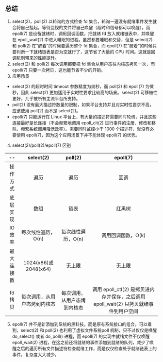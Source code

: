 ## 总结
1. select(2)，poll(2) 以轮询的方式检查 fd 集合，轮询一遍没有就绪事件发生就会将自己挂起，等待监视的文件将自己唤醒（超时和信号都可以唤醒）。而 epoll(7) 是设备就绪时，调用回调函数，把就绪 fd 放入就绪链表中，并唤醒在 epoll_wait(2) 中进入睡眠的进程。虽然都要睡眠和交替，但是 select(2) 和 poll(2) 在“醒着”的时候要遍历整个 fd 集合，而 epoll(7) 在“醒着”的时候只要判断一下就绪链表是否为空就行了，这节省了大量的 CPU 时间。这就是回调机制带来的性能提升。
2. select(2) 和 poll(2) 每次调用都要把 fd 集合从用户态往内核态拷贝一次，而 epoll(7) 只要一次拷贝，这也能节省不少的开销。
3. 应用场景  
  - select(2) 的超时时间 timeout 参数精度为纳秒，而 poll(2) 和 epoll(7) 为微秒，因此 select(2) 更加适用于实时性要求比较高的场景。select(2) 可移植性更好，几乎被所有主流平台所支持。 
  - poll(2) 没有最大描述符数量的限制，如果平台支持并且对实时性要求不高，应该使用 poll(2) 而不是 select(2)。
  - epoll(7) 只能运行在 Linux 平台上，有大量的描述符需要同时轮询，并且这些连接最好是长连接（不会频繁地调用 epoll_clt(2) 进行事件的注册、修改和移除，频繁系统调用降低效率）。需要同时监控小于 1000 个描述符，就没有必要使用 epoll(7)，因为这个应用场景下并不能体现 epoll(7) 的优势。
4. select(2)/poll(2)/epoll(7) 区别

|--|select(2)|poll(2)|epoll(7)|
|:-:|:-:|:-:|:-:|
|操作方式|遍历|遍历|回调|
|底层实现|数组|链表|红黑树|
|IO效率|每次线性遍历，O(n)|每次线性遍历，O(n)|调用回调函数，O(k)|
|最大连接数|1024(x86)或2048(x64)|无上限|无上限|
|fd拷贝|每次调用，从用户态烤到内核态|每次调用，从用户态烤到内核态|调用 epoll_ctl(2) 是拷贝进内存并保存，之后调用 epoll_wait(2) 只拷贝就绪事件到用户空间|

5. epoll(7) 并不是新添加到系统的黑科技，而是原有系统接口的组合。可以看到，select(2) 和 poll(2) 也利用了虚拟文件系统poll 机制，只不过仅仅是唤醒 do_select() 或者 do_poll() 进程，而 epoll(7) 的实现中就绪文件不仅唤醒 epoll_wait(2) 进程，在这之前还将就绪的事件添加到就绪的队列，减少了唤醒之后的遍历所有文件描述符检查就绪工作，而是仅仅检查处于就绪链表上的事件，复杂度大大减少。